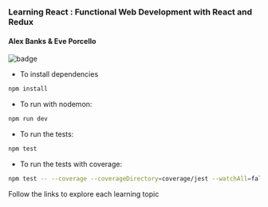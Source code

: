 ### Learning React : Functional Web Development with React and Redux
#### Alex Banks & Eve Porcello

![badge](https://action-badges.now.sh/jaywebdevcom/learning-react)

- To install dependencies
```bash
npm install
```

- To run with nodemon:
```bash
npm run dev
```

- To run the tests:
```bash
npm test
```

- To run the tests with coverage:
```bash
npm test -- --coverage --coverageDirectory=coverage/jest --watchAll=false [dir[file]]
```

Follow the links to explore each learning topic